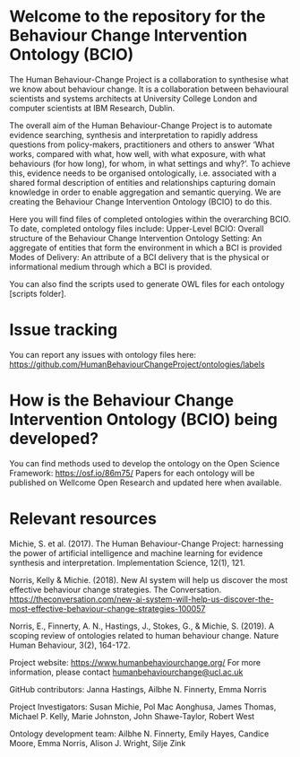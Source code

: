 # Welcome to the repository for the Behaviour Change Intervention Ontology (BCIO)

The Human Behaviour-Change Project is a collaboration to synthesise what we know about behaviour change. It is a collaboration between behavioural scientists and systems architects at University College London and computer scientists at IBM Research, Dublin. 

The overall aim of the Human Behaviour-Change Project is to automate evidence searching, synthesis and interpretation to rapidly address questions from policy-makers, practitioners and others to answer ‘What works, compared with what, how well, with what exposure, with what behaviours (for how long), for whom, in what settings and why?’.  To achieve this, evidence needs to be organised ontologically, i.e. associated with a shared formal description of entities and relationships capturing domain knowledge in order to enable aggregation and semantic querying. We are creating the Behaviour Change Intervention Ontology (BCIO) to do this. 

Here you will find files of completed ontologies within the overarching BCIO. 
To date, completed ontology files include: 
Upper-Level BCIO:  Overall structure of the Behaviour Change Intervention Ontology 
Setting: An aggregate of entities that form the environment in which a BCI is provided 
Modes of Delivery: An attribute of a BCI delivery that is the physical or informational medium through which a BCI is provided.

You can also find the scripts used to generate OWL files for each ontology [scripts folder]. 

# Issue tracking 
You can report any issues with ontology files here: https://github.com/HumanBehaviourChangeProject/ontologies/labels 

# How is the Behaviour Change Intervention Ontology (BCIO) being developed? 
You can find methods used to develop the ontology on the Open Science Framework: https://osf.io/86m75/ 
Papers for each ontology will be published on Wellcome Open Research and updated here when available. 

# Relevant resources 
Michie, S. et al. (2017). The Human Behaviour-Change Project: harnessing the power of artificial intelligence and machine learning for evidence synthesis and interpretation. Implementation Science, 12(1), 121.  

Norris, Kelly & Michie. (2018). New AI system will help us discover the most effective behaviour change strategies. The Conversation. https://theconversation.com/new-ai-system-will-help-us-discover-the-most-effective-behaviour-change-strategies-100057  

Norris, E., Finnerty, A. N., Hastings, J., Stokes, G., & Michie, S. (2019). A scoping review of ontologies related to human behaviour change. Nature Human Behaviour, 3(2), 164-172. 

Project website: https://www.humanbehaviourchange.org/ 
For more information, please contact humanbehaviourchange@ucl.ac.uk  



GitHub contributors: 
Janna Hastings, Ailbhe N. Finnerty, Emma Norris 

Project Investigators: 
Susan Michie, Pol Mac Aonghusa, James Thomas, Michael P. Kelly, Marie Johnston, John Shawe-Taylor, Robert West 

Ontology development team: 
Ailbhe N. Finnerty, Emily Hayes, Candice Moore, Emma Norris, Alison J. Wright, Silje Zink 
